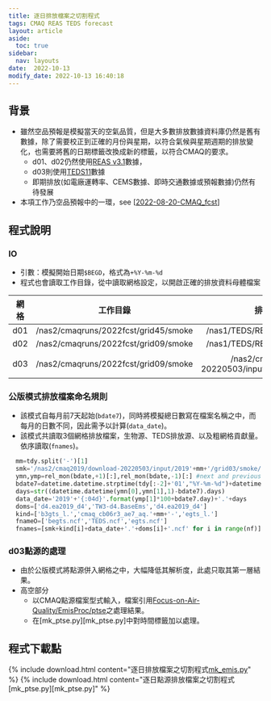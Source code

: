 ```yaml
---
title: 逐日排放檔案之切割程式
tags: CMAQ REAS TEDS forecast
layout: article
aside:
  toc: true
sidebar:
  nav: layouts
date:  2022-10-13
modify_date: 2022-10-13 16:40:18
---
```

## 背景
- 雖然空品預報是模擬當天的空氣品質，但是大多數排放數據資料庫仍然是舊有數據，除了需要校正到正確的月份與星期，以符合氣候與星期週期的排放變化，也需要將舊的日期標籤改換成新的標籤，以符合CMAQ的要求。
  - d01、d02仍然使用[REAS v3.1](https://sinotec2.github.io/Focus-on-Air-Quality/Global_Regional_Emission/REAS)數據，
  - d03則使用[TEDS11](https://sinotec2.github.io/Focus-on-Air-Quality/GridModels/TWNEPA_RecommCMAQ/emis_sens)數據
  - 即期排放(如電廠運轉率、CEMS數據、即時交通數據或預報數據)仍然有待發展
- 本項工作乃空品預報中的一環，see [[2022-08-20-CMAQ_fcst]]

## 程式說明

### IO

- 引數：模擬開始日期`$BEGD`，格式為`+%Y-%m-%d`
- 程式也會讀取工作目錄，從中讀取網格設定，以開啟正確的排放資料母體檔案

網格|工作目錄|排放資料母體檔案|說明
:-:|:-:|:-:|:-:
d01|/nas2/cmaqruns/2022fcst/grid45/smoke|/nas1/TEDS/REAS3.2/origins/2015_D7.nc|
d02|/nas2/cmaqruns/2022fcst/grid09/smoke|/nas1/TEDS/REAS3.2/origins/2015_D8.nc|
d03|/nas2/cmaqruns/2022fcst/grid09/smoke|/nas2/cmaq2019/download-20220503/input/2019+mm+/grid03/smoke/|mm=01~12，檔名詳下說明

### 公版模式排放檔案命名規則
- 該模式自每月前7天起始(`bdate7`)，同時將模擬總日數寫在檔案名稱之中，而每月的日數不同，因此需予以計算(`data_date`)。
- 該模式共讀取3個網格排放檔案，生物源、TEDS排放源、以及粗網格貢獻量。依序讀取(`fnames`)。

```python
  mm=tdy.split('-')[1]
  smk='/nas2/cmaq2019/download-20220503/input/2019'+mm+'/grid03/smoke/'
  ymn,ymp=rel_mon(bdate,+1)[:],rel_mon(bdate,-1)[:] #next and previous month and year[y,m sequence]
  bdate7=datetime.datetime.strptime(tdy[:-2]+'01',"%Y-%m-%d")+datetime.timedelta(days=-7)
  days=str((datetime.datetime(ymn[0],ymn[1],1)-bdate7).days)
  data_date='2019'+'{:04d}'.format(ymp[1]*100+bdate7.day)+'.'+days
  doms=['d4.ea2019_d4','TW3-d4.BaseEms','d4.ea2019_d4']
  kind=['b3gts_l.','cmaq_cb06r3_ae7_aq.'+mm+'-','egts_l.']
  fnameO=['begts.ncf','TEDS.ncf','egts.ncf']
  fnames=[smk+kind[i]+data_date+'.'+doms[i]+'.ncf' for i in range(nf)]
```

### d03點源的處理
- 由於公版模式將點源併入網格之中，大幅降低其解析度，此處只取其第一層結果。
- 高空部分
  - 以CMAQ點源檔案型式輸入，檔案引用[Focus-on-Air-Quality/EmisProc/ptse](https://sinotec2.github.io/Focus-on-Air-Quality/EmisProc/ptse/)之處理結果。
  - 在[mk_ptse.py][mk_ptse.py]中對時間標籤加以處理。

## 程式下載點

{% include download.html content="逐日排放檔案之切割程式[mk_emis.py][mk_emis.py]" %}
{% include download.html content="逐日點源排放檔案之切割程式[mk_ptse.py][mk_ptse.py]" %}


[mk_emis.py]: https://github.com/sinotec2/Focus-on-Air-Quality/blob/main/GridModels/ForecastSystem/mk_emis.py "mk_emis.py"
[//begin]: # "Autogenerated link references for markdown compatibility"
[2022-08-20-CMAQ_fcst]: https://sinotec2.github.io/FAQ/2022/08/20/CMAQ_fcst.html "運用GFS/CWB/CAMS數值預報數進行台灣地區CMAQ模擬"
[//end]: # "Autogenerated link references"